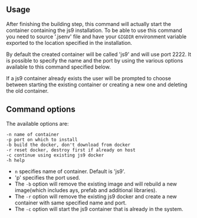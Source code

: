 ## Usage

After finishing the building step, this command will actually start the container containing the js9 installation. To be able to use this command you need to source '.jsenv' file and have your `GIGDIR` environment variable exported to the location specified in the installation.

By default the created container will be called 'js9' and will use port 2222. It is possible to specify the name and the port by using the various options available to this command specified below.

If a js9 container already exists the user will be prompted to choose between starting the existing container or creating a new one and deleting the old container.

## Command options

The available options are:

```
-n name of container
-p port on which to install
-b build the docker, don't download from docker
-r reset docker, destroy first if already on host
-c continue using existing js9 docker
-h help
```
- `n` specifies name of container. Default is 'js9'.
- 'p' specifies the port used.
- The `-b` option will remove the existing image and will rebuild a new image(which includes ays, prefab and additional libraries).
- The `-r` option will remove the existing js9 docker and create a new container with same specified name and port.
- The `-c` option will start the js9 container that is already in the system.

